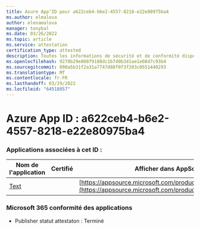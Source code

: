 ```yaml
---
title: Azure App’ID pour a622ceb4-b6e2-4557-8218-e22e80975ba4
ms.author: elmalova
author: elenamalova
manager: tonybal
ms.date: 03/26/2022
ms.topic: article
ms.service: attestation
certification_type: attested
description: Toutes les informations de sécurité et de conformité disponibles pour a622ceb4-b6e2-4557-8218-e22e80975ba4.
ms.openlocfilehash: 9270b29e808f9188dc1b7d0b341ae1e08d7c93b4
ms.sourcegitcommit: 890a5b31f2a31a7747d88f0f3f203c0551440293
ms.translationtype: MT
ms.contentlocale: fr-FR
ms.lasthandoff: 03/29/2022
ms.locfileid: "64518857"
---
```

# <a name="azure-app-id-a622ceb4-b6e2-4557-8218-e22e80975ba4"></a>Azure App ID : a622ceb4-b6e2-4557-8218-e22e80975ba4


### <a name="apps-associated-with-this-id"></a>Applications associées à cet ID :
| **Nom de l'application** | **Certifié** | **Afficher dans AppSource** |
|--------------|---------------|-----------------------|
| [Text](../forward/WA200000383.md) |  | [https://appsource.microsoft.com/product/office/WA200000383](https://appsource.microsoft.com/product/office/WA200000383) |

### <a name="microsoft-365-app-compliance-status"></a>Microsoft 365 conformité des applications
- Publisher statut attestaton : Terminé
